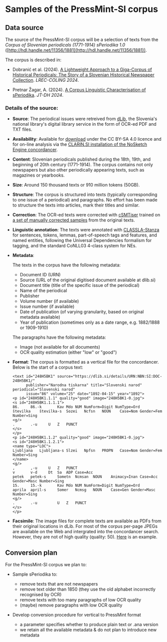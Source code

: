 # Samples of the PressMint-SI corpus

## Data source

The source of the PressMint-SI corpus will be a selection of texts from the
_Corpus of Slovenian periodicals (1771-1914) sPeriodika 1.0_
([http://hdl.handle.net/11356/1881](http://hdl.handle.net/11356/1881)).

The corpus is described in:

* Dobranić et al. (2024).
[A Lightweight Approach to a Giga-Corpus of Historical Periodicals:
The Story of a Slovenian Historical Newspaper Collection](https://aclanthology.org/2024.lrec-main.61/).
*LREC-COLING 2024*.

* Pretnar Žagar, A. (2024).
[A Corpus Linguistic Characterisation of sPeriodika](https://doi.org/10.5281/zenodo.13936418).
*JT-DH 2024*.


### Details of the source:

* __Source__: The periodical issues were retreived from [dLib](https://dlib.si),
the Slovenia's national library's digital library service in
the form of OCR-ed PDF and TXT files.

* __Availability__: Available for [download](http://hdl.handle.net/11356/1881) under the CC BY-SA 4.0 licence and
for on-line analysis via the
[CLARIN.SI installation of the NoSketch Engine concordancer](https://www.clarin.si/ske/#dashboard?corpname=speriodika).

* __Content__: Slovenian periodicals published during the 18th, 19th, and beginning of 20th century (1771-1914).
The corpus contains not only newspapers but also other periodically appearing texts, such as magazines or yearbooks.

* __Size__: Around 150 thousand texts or 910 million tokens (50GB).

* __Structure__: The corpus is structured into texts (typically corresponding to one issue of a periodical) and paragraphs.
No effort has been made to structure the texts into articles, mark their titles and similar.

* __Correction__: The OCR-ed texts were corrected with [cSMTiser](https://github.com/clarinsi/csmtiser) trained on
[a set of manually corrected samples](hdl.handle.net/11356/1907) from the original texts. 

* __Linguistic annotation__: The texts were annotated with [CLASSLA-Stanza](https://github.com/clarinsi/classla) for
sentences, tokens, lemmas, part-of-speech tags and features, and named entities,
following the Universal Dependencies formalism for tagging, and the standard CoNLL03 4-class system for NEs.

* __Metadata__:

    The texts in the corpus have the following metadata:

    - Document ID (URN)
    - Source (URL of the original digitised document available at dlib.si)
    - Document title (title of the specific issue of the periodical) 
    - Name of the periodical
    - Publisher
    - Volume number (if available)
    - Issue number (if available)
    - Date of publication (of varying granularity, based on original metadata available)
    - Year of publication (sometimes only as a date range, e.g. 1882/1888 or 1909-1910)
    
    The paragraphs have the following metadata:
    
    - Image (not available for all documents)
    - OCR quality estimation (either "low" or "good")

* __Format__: The corpus is formatted as a vertical file for the concordancer.
Below is the start of a corpus text:

    ```
    <text id="248H5BK1" source="https://dlib.si/details/URN:NBN:SI:DOC-248H5BK1/"
          publisher="Narodna tiskarna" title="Slovenski narod" periodical="Slovenski narod"
          issue="86" volume="25" date="1892-04-15" year="1892">
    <p id="248H5BK1.1.1" quality="good" image="248H5BK1-0.jpg">
    <s id="248H5BK1.1.1.1">
    86.		86.-k		Kav	Mdo	NUM	NumForm=Digit NumType=Ord
    številka	številka-s	Sozei	Ncfsn	NOUN	Case=Nom Gender=Fem Number=Sing
    <g/>
    .		.-u		U	Z	PUNCT	
    </s>
    </p>
    <p id="248H5BK1.1.2" quality="good" image="248H5BK1-0.jpg">
    <s id="248H5BK1.1.2.1">
    <name type="LOC">
    Ljubljana	Ljubljana-s	Slzei	Npfsn	PROPN	Case=Nom Gender=Fem Number=Sing
    </name>
    <g/>
    ,		,-u		U	Z	PUNCT	
    v		v-d		Dt	Sa	ADP	Case=Acc
    petek	petek-s		Sometn	Ncmsan	NOUN	Animacy=Inan Case=Acc Gender=Masc Number=Sing
    15.		15.-k		Kav	Mdo	NUM	NumForm=Digit NumType=Ord
    aprila	april-s		Somer	Ncmsg	NOUN	Case=Gen Gender=Masc Number=Sing
    <g/>
    .		.-u     	U	Z	PUNCT	
    </s>
    </p>
    ```

* __Facsimile__: The image files for complete texts are available as PDFs from their original locations in dLib. 
For most of the corpus per-page JPEGs are available on the Web and intergrated into the concordancer search.
However, they are not of high quality (quality: 50).
[Here](https://nl.ijs.si/inz/speriodika/4OVRPKTJ-2.jpg) is an example.

## Conversion plan

For the PressMint-SI corpus we plan to:

* Sample sPeriodika to:

    * remove texts that are not newspapers
    * remove text older than 1850 (they use the old alphabet incorrectly recognised by OCR)
    * remove texts with too many paragraphs of low OCR quality
    * (maybe) remove paragraphs with low OCR quality

* Develop conversion procedure for vertical to PressMint format

    * a parameter specifies whether to produce plain text or .ana version
    * we retain all the available metadata & do not plan to introduce new metadata
